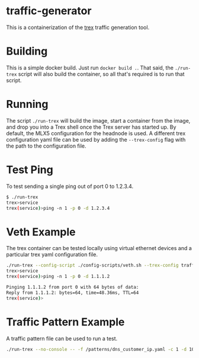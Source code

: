 # traffic-generator

This is a containerization of the [trex](https://trex-tgn.cisco.com/) traffic generation tool.

# Building

This is a simple docker build. Just run `docker build .`. That said, the `./run-trex` script will also build the
container, so all that's required is to run that script.

# Running

The script `./run-trex` will build the image, start a container from the image, and drop you into a Trex shell once the
Trex server has started up. By default, the MLX5 configuration for the headnode is used. A different trex configuration
yaml file can be used by adding the `--trex-config` flag with the path to the configuration file.

# Test Ping

To test sending a single ping out of port 0 to 1.2.3.4.

```bash
$ ./run-trex
trex>service
trex(service)>ping -n 1 -p 0 -d 1.2.3.4
```

# Veth Example

The trex container can be tested locally using virtual ethernet devices and a particular trex yaml configuration file.

```bash
./run-trex --config-script ./config-scripts/veth.sh --trex-config traffic-configurations/veth.yaml
trex>service
trex(service)>ping -n 1 -p 0 -d 1.1.1.2

Pinging 1.1.1.2 from port 0 with 64 bytes of data:           
Reply from 1.1.1.2: bytes=64, time=48.36ms, TTL=64
trex(service)>
```

# Traffic Pattern Example

A traffic pattern file can be used to run a test.

```bash
./run-trex --no-console -- -f /patterns/dns_customer_ip.yaml -c 1 -d 10 --no-ofed-check
```
